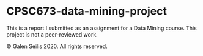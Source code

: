 # CPSC673-data-mining-project

This is a report I submitted as an assignment for a Data Mining course. This project is not a peer-reviewed work. 

© Galen Seilis 2020. All rights reserved.
